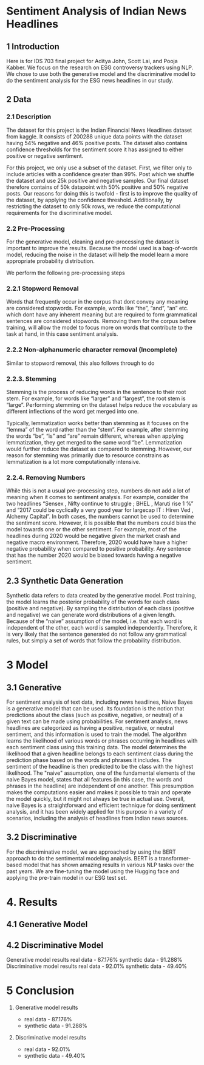 # Sentiment Analysis of Indian News Headlines
## 1 Introduction 
Here is for IDS 703 final project for Aditya John, Scott Lai, and Pooja Kabber. We focus on the research on ESG controversy trackers using NLP. We chose to use both the generative model and the discriminative model to do the sentiment analysis for the ESG news headlines in our study.

## 2 Data
### 2.1 Description
The dataset for this project is the Indian Financial News Headlines dataset from kaggle. It consists of 200288 unique data points with the dataset having 54% negative and 46% positive posts. The dataset also contains confidence thresholds for the sentiment score it has assigned to either positive or negative sentiment. 

For this project, we only use a subset of the dataset. First, we filter only to include articles with a confidence greater than 99%. Post which we shuffle the dataset and use 25k positive and negative samples. Our final dataset therefore contains of 50k datapoint with 50% positive and 50% negative posts. Our reasons for doing this is twofold - first is to improve the quality of the dataset, by applying the confidence threshold. Additionally, by restricting the dataset to only 50k rows, we reduce the computational requirements for the discriminative model. 


### 2.2 Pre-Processing
For the generative model, cleaning and pre-processing the dataset is important to improve the results. Because the model used is a bag-of-words model, reducing the noise in the dataset will help the model learn a more appropriate probability distribution. 

We perform the following pre-processing steps
### 2.2.1 Stopword Removal
Words that frequently occur in the corpus that dont convey any meaning are considered stopwords. For example, words like “the”, “and”, “an” etc. which dont have any inherent meaning but are required to form grammatical sentences are considered stopwords. Removing them for the corpus before training, will allow the model to focus more on words that contribute to the task at hand, in this case sentiment analysis. 

### 2.2.2 Non-alphanumeric character removal (Incomplete)
Similar to stopword removal, this also follows through to do

### 2.2.3. Stemming
Stemming is the process of reducing words in the sentence to their root stem. For example, for words like “larger” and “largest”, the root stem is “large”. Performing stemming on the dataset helps reduce the vocabulary as different inflections of the word get merged into one. 

Typically, lemmatization works better than stemming as it focuses on the “lemma” of the word rather than the “stem”. For example, after stemming the words “be”, “is” and “are” remain different, whereas when applying lemmatization, they get merged to the same word “be”. Lemmatization would further reduce the dataset as compared to stemming. However, our reason for stemming was primarily due to resource constrains as lemmatization is a lot more computationally intensive. 

### 2.2.4. Removing Numbers
While this is not a usual pre-processing step, numbers do not add a lot of meaning when it comes to sentiment analysis. For example, consider the two headlines “Sensex , Nifty continue to struggle ; BHEL , Maruti rise 1 %” and “2017 could be cyclically a very good year for largecap IT : Hiren Ved , Alchemy Capital”. In both cases, the numbers cannot be used to determine the sentiment score. However, it is possible that the numbers could bias the model towards one or the other sentiment. For example, most of the headlines during 2020 would be negative given the market crash and negative macro environment. Therefore, 2020 would have have a higher negative probability when compared to positive probability. Any sentence that has the number 2020 would be biased towards having a negative sentiment. 


## 2.3 Synthetic Data Generation
Synthetic data refers to data created by the generative model. Post training, the model learns the posterior probability of the words for each class (positive and negative). By sampling the distribution of each class (positive and negative) we can generate word distributions of a given length. Because of the “naive” assumption of the model, i.e. that each word is independent of the other, each word is sampled independently. Therefore, it is very likely that the sentence generated do not follow any grammatical rules, but simply a set of words that follow the probability distribution. 



# 3 Model
## 3.1 Generative 
For sentiment analysis of text data, including news headlines, Naive Bayes is a generative model that can be used. Its foundation is the notion that predictions about the class (such as positive, negative, or neutral) of a given text can be made using probabilities.
For sentiment analysis, news headlines are categorized as having a positive, negative, or neutral sentiment, and this information is used to train the model. The algorithm learns the likelihood of various words or phrases occurring in headlines with each sentiment class using this training data. 
The model determines the likelihood that a given headline belongs to each sentiment class during the prediction phase based on the words and phrases it includes. The sentiment of the headline is then predicted to be the class with the highest likelihood.
The "naive" assumption, one of the fundamental elements of the naive Bayes model, states that all features (in this case, the words and phrases in the headline) are independent of one another. This presumption makes the computations easier and makes it possible to train and operate the model quickly, but it might not always be true in actual use.
Overall, naive Bayes is a straightforward and efficient technique for doing sentiment analysis, and it has been widely applied for this purpose in a variety of scenarios, including the analysis of headlines from Indian news sources.




## 3.2 Discriminative
For the discriminative model, we are approached by using the BERT approach to do the sentimental modeling analysis. BERT is a transformer-based model that has shown amazing results in various NLP tasks over the past years. We are fine-tuning the model using the Hugging face and applying the pre-train model in our ESG test set. 



# 4. Results
## 4.1 Generative Model
## 4.2 Discriminative Model
Generative model results
real data - 87.176%
synthetic data - 91.288%
Discriminative model results
real data - 92.01%
synthetic data - 49.40%

# 5 Conclusion



1. Generative model results
    - real data - 87.176%
    - synthetic data -  91.288%

2. Discriminative model results
    - real data - 92.01%
    - synthetic data - 49.40%
